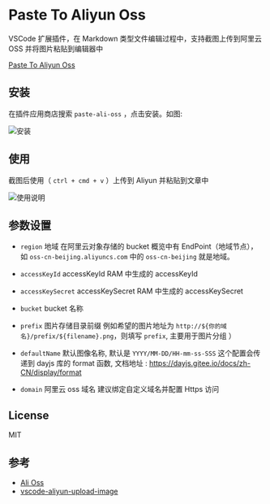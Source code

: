 # Paste To Aliyun Oss

VSCode 扩展插件，在 Markdown 类型文件编辑过程中，支持截图上传到阿里云 OSS 并将图片粘贴到编辑器中

[Paste To Aliyun Oss](https://marketplace.visualstudio.com/items?itemName=duoli.paste-ali-oss)

## 安装

在插件应用商店搜索 `paste-ali-oss` ，点击安装。如图:

![安装](https://file.wulicode.com/static/paste-ali-oss/install.png)

## 使用

截图后使用（ `ctrl + cmd + v` ）上传到 Aliyun 并粘贴到文章中

![使用说明](https://file.wulicode.com/static/paste-ali-oss/save-to.gif)

## 参数设置

-   `region`
    地域
    在阿里云对象存储的 bucket 概览中有 EndPoint（地域节点），如 `oss-cn-beijing.aliyuncs.com` 中的 `oss-cn-beijing` 就是地域。

-   `accessKeyId`
    accessKeyId
    RAM 中生成的 accessKeyId

-   `accessKeySecret`
    accessKeySecret
    RAM 中生成的 accessKeySecret

-   `bucket`
    bucket 名称

-   `prefix`
    图片存储目录前缀
    例如希望的图片地址为 `http://${你的域名}/prefix/${filename}.png`，则填写 `prefix`, 主要用于图片分组 ）

-   `defaultName`
    默认图像名称, 默认是 `YYYY/MM-DD/HH-mm-ss-SSS`
    这个配置会传递到 dayjs 库的 format 函数, 文档地址 : https://dayjs.gitee.io/docs/zh-CN/display/format

-   `domain`
    阿里云 oss 域名
    建议绑定自定义域名并配置 Https 访问

## License

MIT

## 参考

-   [Ali Oss](https://github.com/ali-sdk/ali-oss)
-   [vscode-aliyun-upload-image](https://marketplace.visualstudio.com/items?itemName=vvkee.aliyun-oss-upload-image)
